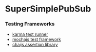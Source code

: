 SuperSimplePubSub
=================


### Testing Frameworks

* [karma test runner](http://karma-runner.github.io/0.12/index.html)  
* [mochajs test framework ](http://mochajs.org/)
* [chaijs assertion library](http://chaijs.com/)
